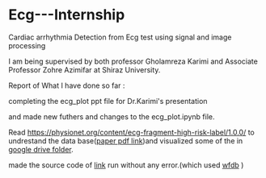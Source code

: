 # Ecg---Internship
Cardiac arrhythmia Detection from Ecg test using signal and image processing

I am being supervised by both professor Gholamreza Karimi and Associate Professor Zohre Azimifar at Shiraz University.

Report of What I have done so far :



completing the ecg_plot ppt file for Dr.Karimi's presentation 

and made new futhers and changes to the ecg_plot.ipynb file.

Read https://physionet.org/content/ecg-fragment-high-risk-label/1.0.0/ to undrestand the data base([paper pdf link](https://drive.google.com/file/d/1COB_y73jNy_6JlL_2GeeZF37AjLmUvhn/view?usp=share_link))and visualized some of the in [google drive folder](https://drive.google.com/drive/folders/1gTstRn_Nq08Zk5gSuRHewYVE85lwDqeQ?usp=share_link).

made the source code of [link](https://towardsdatascience.com/detecting-heart-arrhythmias-with-deep-learning-in-keras-with-dense-cnn-and-lstm-add337d9e41f) run without any error.(which used [wfdb](https://physionet.org/content/wfdb-python/4.1.0/) )
